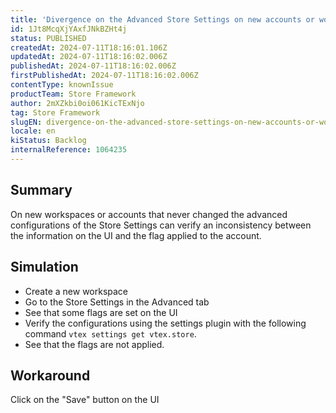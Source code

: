 ```yaml
---
title: 'Divergence on the Advanced Store Settings on new accounts or workspaces'
id: 1Jt8McqXjYAxfJNkBZHt4j
status: PUBLISHED
createdAt: 2024-07-11T18:16:01.106Z
updatedAt: 2024-07-11T18:16:02.006Z
publishedAt: 2024-07-11T18:16:02.006Z
firstPublishedAt: 2024-07-11T18:16:02.006Z
contentType: knownIssue
productTeam: Store Framework
author: 2mXZkbi0oi061KicTExNjo
tag: Store Framework
slugEN: divergence-on-the-advanced-store-settings-on-new-accounts-or-workspaces
locale: en
kiStatus: Backlog
internalReference: 1064235
---
```


## Summary


On new workspaces or accounts that never changed the advanced configurations of the Store Settings can verify an inconsistency between the information on the UI and the flag applied to the account.


##

## Simulation



- Create a new workspace
- Go to the Store Settings in the Advanced tab
- See that some flags are set on the UI
- Verify the configurations using the settings plugin with the following command `vtex settings get vtex.store`.
- See that the flags are not applied.


##

## Workaround


Click on the "Save" button on the UI




